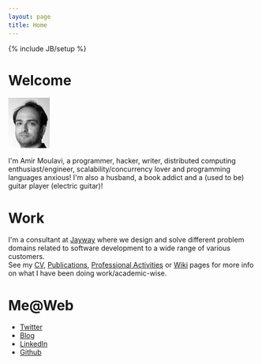 ```yaml
---
layout: page
title: Home
---
```

{% include JB/setup %}

<h1 id='welcome'>Welcome</h1>

<img class='inset left' title='Amir Moulavi' src='/images/amirm.jpg' alt='Photo of Amir' />

I'm Amir Moulavi, a programmer, hacker, writer, distributed computing enthusiast/engineer, scalability/concurrency lover and programming languages anxious! I'm also a husband, a book addict and a (used to be) guitar player (electric guitar)!

<div class='section'>
<h1 id='work'>Work</h1>
I'm a consultant at <a href="http://jayway.com">Jayway</a> where we design and solve different problem domains related to software development to a wide range of various customers. <br/>
See my <a href="/moulavi_cv.pdf">CV</a>, <a href="/publication.html">Publications</a>, <a href="/professional.html">Professional Activities</a> or <a href="http://amirmoulavi.com/wiki">Wiki</a> pages for more info on what I have been doing work/academic-wise.
</div>

<div class='section'>
<h1 id='contact'>Me@Web</h1>
<ul class='compact recent'>
  <li><a href='http://twitter.com/mamirm'>Twitter</a></li>
  <li><a href="http://blog.jayway.com/author/amirmoulavi/">Blog</a></li>
  <li><a href="http://www.linkedin.com/in/moulavi">LinkedIn</a></li>
  <li><a href="https://github.com/amir343">Github</a></li>
</ul>
</div>

